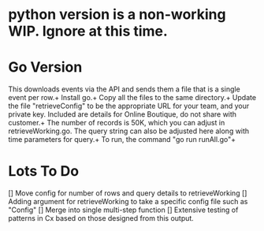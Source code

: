 # python version is a non-working WIP.  Ignore at this time.

# Go Version
This downloads events via the API and sends them a file that is a single event per row.+
Install go.+
Copy all the files to the same directory.+
Update the file "retrieveConfig" to be the appropriate URL for your team, and your private key.  Included are details for Online Boutique, do not share with customer.+
The number of records is 50K, which you can adjust in retrieveWorking.go.  The query string can also be adjusted here along with time parameters for query.+
To run, the command "go run runAll.go"+

# Lots To Do
[] Move config for number of rows and query details to retrieveWorking
[] Adding argument for retrieveWorking to take a specific config file such as "<customer>Config"
[] Merge into single multi-step function
[] Extensive testing of patterns in Cx based on those designed from this output.

